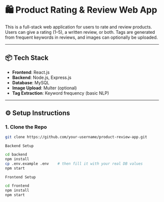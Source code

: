 # 🛍️ Product Rating & Review Web App

This is a full-stack web application for users to rate and review products. Users can give a rating (1–5), a written review, or both. Tags are generated from frequent keywords in reviews, and images can optionally be uploaded.

---

## 📦 Tech Stack

- **Frontend**: React.js
- **Backend**: Node.js, Express.js
- **Database**: MySQL
- **Image Upload**: Multer (optional)
- **Tag Extraction**: Keyword frequency (basic NLP)

---

## ⚙️ Setup Instructions

### 1. Clone the Repo
```bash
git clone https://github.com/your-username/product-review-app.git
```
```Backend Setup```
```bash
cd backend
npm install
cp .env.example .env    # then fill it with your real DB values
npm start
```



```Frontend Setup```
```bash
cd frontend
npm install
npm start
```